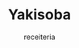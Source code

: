 ---
layout: post-2
title: "Yakisoba"
type: ["almoço"]
serve: 4 pessoas
permalink: /yakisoba/
description: "Yakisoba vegano com seitan e legumes frescos"
image: "/assets/img/yakisoba.png"
serve: 4 refeições
diet: ["S/Gluten"]
time: 60
author: receiteria
ingredients:
    seitan de grão-de-bico:
        - 400gr de grão-de-bico 
        - 1/2 cup de água
        - 2 tbsp de molho de soja
        - 1 tsp de mostarda
        - 1 tsp de sal
        - 2/3 de copo farinhade trigo 
        - 1 copo farinha de gluten de trigo.
    Molho de Yakisoba:
        - 1 vidro de shoyu (150 ml)
        - 2 colheres de sopa de açúcar cristal ou refinado
        - 150 ml de água
        - 1 colher de sopa de amido de milho ou farinha de trigo
        - 1 pitada de sal
    Yakisoba:
        - Azeite
        - Oleo de girassola
        - Oleo de sesamo
        - Cebola
        - Alho
        - Pimento
        - Gengibre
        - Alho em pó
        - Couve branca
        - Cenoura
        - Edamame
        - Feijão Mungo
instructions: 
    Seitan de grão-de-bico:
        - Adicionar o grão-de-bico e a água a um processador de alimentos e triturar até ficar relativamente homogéneo (não faz mal se restarem alguns pedaços). 
        - Juntar o resto dos ingredientes (exceto o caldo) e triturar até formar uma massa. 
        - Virar a massa sobre uma superfície, dividir em três partes. Enrolar cada porção numa forma de salsicha e fazer um nó.
        - Colocar num tacho ou numa frigideira grande e encher até metade com caldo de legumes. Deixa ferver, depois baixar o lume para cozinhar em lume brando e tapar com uma tampa durante 40 minutos.
        - Retirar o seitan do caldo e deixar arrefecer. Depois de frio, desfiar.
    Molho de Yakisoba:
        - Em um copo grande (320ml), adicionar o molho de soja e o amido ou trigo. Acrescentar o açúcar e o sal e misturar bem, até ficar homogêneo;
        - Complete o restante do copo com água e mexa novamente; 
        - Leve uma panela no fogo baixo e transfira a mistura. Mexa constantemente por cerca de 15 minutos ou até atingir uma consistência mais encorpada. Atenção para não cozinhar além do necessário, para não amargar;
        - Está pronto para servir. 
    Yakisoba:
        - Numa frigideira, misturar) o azeite, o óleo de girassol e óleo de sésamo. Aquecer a frigideira.
        - Refogar cebola durante 5 minutos. Depois juntar o alho e pimento e refogar mais 2 minutos. 
        - Juntar o seitan caseiro (metada da receita acima) e saltear por mais 5 minutos. 
        - Juntar o gengibre em pó e um de alho em pó q.b.. 
        - Depois juntar a couve branca e cenoura. Deixar cozinhar até os legumes reduzirem. Ir juntando água para não queimar. 
        - No final juntar o edamame (previamente cozido e descascado) e rebentos de feijão mungo. 
        - Quando já está tudo bem cozinhado, juntar o molho de yakisoba. Deixar uns minutos e está pronto a servir.
note:
    - O molho desta receita foi inspirado no site [receitaria](https://www.receiteria.com.br/receita/molho-de-yakisoba-simples/)
---